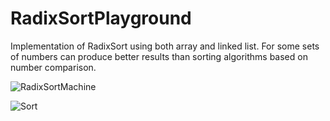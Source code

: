 # RadixSortPlayground

Implementation of RadixSort using both array and linked list. For some sets of numbers can produce better results than sorting algorithms based on number comparison.

![RadixSortMachine](https://upload.wikimedia.org/wikipedia/commons/thumb/7/7e/SEACComputer_038.jpg/220px-SEACComputer_038.jpg)

![Sort](https://camo.githubusercontent.com/4376d13c2f2b6425681038a614ccdce1cf0c1893/68747470733a2f2f7777772e7265736561726368676174652e6e65742f7075626c69636174696f6e2f3239313038363233312f6669677572652f666967312f41533a36313432313434353234303432343040313532333435313534353536382f53696d706c69737469632d696c6c757374726174696f6e2d6f662d7468652d73746570732d706572666f726d65642d696e2d612d72616469782d736f72742d496e2d746869732d6578616d706c652d7468652e706e67)
